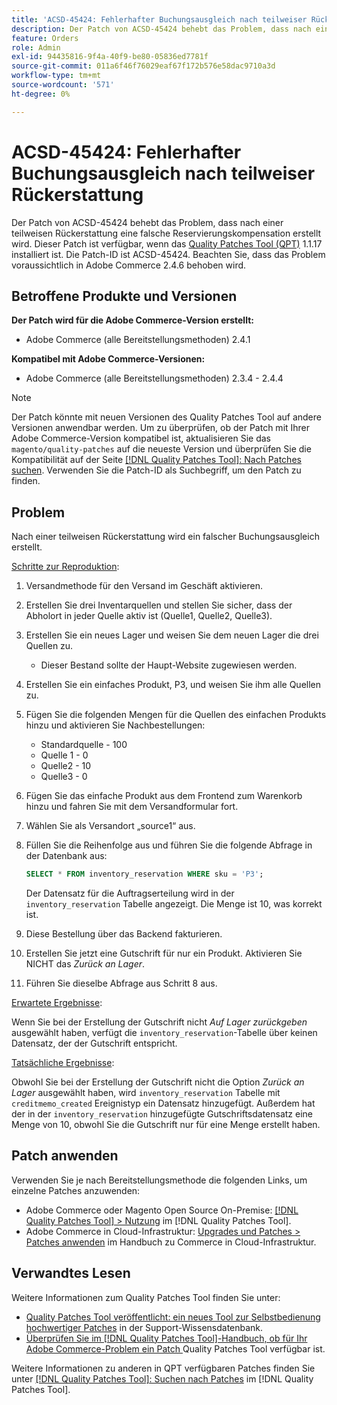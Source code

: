 ```yaml
---
title: 'ACSD-45424: Fehlerhafter Buchungsausgleich nach teilweiser Rückerstattung'
description: Der Patch von ACSD-45424 behebt das Problem, dass nach einer teilweisen Rückerstattung eine falsche Reservierungskompensation erstellt wird. Dieser Patch ist verfügbar, wenn das [Quality Patches Tool (QPT)](https://experienceleague.adobe.com/de/docs/commerce-operations/tools/quality-patches-tool/quality-patches-tool-to-self-serve-quality-patches) 1.1.17 installiert ist. Die Patch-ID ist ACSD-45424. Beachten Sie, dass das Problem voraussichtlich in Adobe Commerce 2.4.6 behoben wird.
feature: Orders
role: Admin
exl-id: 94435816-9f4a-40f9-be80-05836ed7781f
source-git-commit: 011a6f46f76029eaf67f172b576e58dac9710a3d
workflow-type: tm+mt
source-wordcount: '571'
ht-degree: 0%

---
```


# ACSD-45424: Fehlerhafter Buchungsausgleich nach teilweiser Rückerstattung

Der Patch von ACSD-45424 behebt das Problem, dass nach einer teilweisen Rückerstattung eine falsche Reservierungskompensation erstellt wird. Dieser Patch ist verfügbar, wenn das [Quality Patches Tool (QPT)](https://experienceleague.adobe.com/de/docs/commerce-operations/tools/quality-patches-tool/quality-patches-tool-to-self-serve-quality-patches) 1.1.17 installiert ist. Die Patch-ID ist ACSD-45424. Beachten Sie, dass das Problem voraussichtlich in Adobe Commerce 2.4.6 behoben wird.

## Betroffene Produkte und Versionen

**Der Patch wird für die Adobe Commerce-Version erstellt:**

* Adobe Commerce (alle Bereitstellungsmethoden) 2.4.1

**Kompatibel mit Adobe Commerce-Versionen:**

* Adobe Commerce (alle Bereitstellungsmethoden) 2.3.4 - 2.4.4

>[!NOTE]
>
>Der Patch könnte mit neuen Versionen des Quality Patches Tool auf andere Versionen anwendbar werden. Um zu überprüfen, ob der Patch mit Ihrer Adobe Commerce-Version kompatibel ist, aktualisieren Sie das `magento/quality-patches` auf die neueste Version und überprüfen Sie die Kompatibilität auf der Seite [[!DNL Quality Patches Tool]: Nach Patches suchen](https://experienceleague.adobe.com/de/docs/commerce-operations/tools/quality-patches-tool/quality-patches-tool-to-self-serve-quality-patches). Verwenden Sie die Patch-ID als Suchbegriff, um den Patch zu finden.

## Problem

Nach einer teilweisen Rückerstattung wird ein falscher Buchungsausgleich erstellt.

<u>Schritte zur Reproduktion</u>:

1. Versandmethode für den Versand im Geschäft aktivieren.
1. Erstellen Sie drei Inventarquellen und stellen Sie sicher, dass der Abholort in jeder Quelle aktiv ist (Quelle1, Quelle2, Quelle3).
1. Erstellen Sie ein neues Lager und weisen Sie dem neuen Lager die drei Quellen zu.
   * Dieser Bestand sollte der Haupt-Website zugewiesen werden.
1. Erstellen Sie ein einfaches Produkt, P3, und weisen Sie ihm alle Quellen zu.
1. Fügen Sie die folgenden Mengen für die Quellen des einfachen Produkts hinzu und aktivieren Sie Nachbestellungen:
   * Standardquelle - 100
   * Quelle 1 - 0
   * Quelle2 - 10
   * Quelle3 - 0
1. Fügen Sie das einfache Produkt aus dem Frontend zum Warenkorb hinzu und fahren Sie mit dem Versandformular fort.
1. Wählen Sie als Versandort „source1“ aus.
1. Füllen Sie die Reihenfolge aus und führen Sie die folgende Abfrage in der Datenbank aus:

   ```sql
   SELECT * FROM inventory_reservation WHERE sku = 'P3';
   ```

   Der Datensatz für die Auftragserteilung wird in der `inventory_reservation` Tabelle angezeigt. Die Menge ist 10, was korrekt ist.
1. Diese Bestellung über das Backend fakturieren.
1. Erstellen Sie jetzt eine Gutschrift für nur ein Produkt. Aktivieren Sie NICHT das *Zurück an Lager*.
1. Führen Sie dieselbe Abfrage aus Schritt 8 aus.

<u>Erwartete Ergebnisse</u>:

Wenn Sie bei der Erstellung der Gutschrift nicht *Auf Lager zurückgeben* ausgewählt haben, verfügt die `inventory_reservation`-Tabelle über keinen Datensatz, der der Gutschrift entspricht.

<u>Tatsächliche Ergebnisse</u>:

Obwohl Sie bei der Erstellung der Gutschrift nicht die Option *Zurück an Lager* ausgewählt haben, wird `inventory_reservation` Tabelle mit `creditmemo_created` Ereignistyp ein Datensatz hinzugefügt. Außerdem hat der in der `inventory_reservation` hinzugefügte Gutschriftsdatensatz eine Menge von 10, obwohl Sie die Gutschrift nur für eine Menge erstellt haben.

## Patch anwenden

Verwenden Sie je nach Bereitstellungsmethode die folgenden Links, um einzelne Patches anzuwenden:

* Adobe Commerce oder Magento Open Source On-Premise: [[!DNL Quality Patches Tool] > Nutzung](/help/tools/quality-patches-tool/usage.md) im [!DNL Quality Patches Tool].
* Adobe Commerce in Cloud-Infrastruktur: [Upgrades und Patches > Patches anwenden](https://experienceleague.adobe.com/docs/commerce-cloud-service/user-guide/develop/upgrade/apply-patches.html?lang=de) im Handbuch zu Commerce in Cloud-Infrastruktur.

## Verwandtes Lesen

Weitere Informationen zum Quality Patches Tool finden Sie unter:

* [Quality Patches Tool veröffentlicht: ein neues Tool zur Selbstbedienung hochwertiger Patches](https://experienceleague.adobe.com/de/docs/commerce-operations/tools/quality-patches-tool/quality-patches-tool-to-self-serve-quality-patches) in der Support-Wissensdatenbank.
* [Überprüfen Sie im [!DNL Quality Patches Tool]-Handbuch, ob für Ihr Adobe Commerce-Problem ein Patch ](/help/tools/quality-patches-tool/patches-available-in-qpt/check-patch-for-magento-issue-with-magento-quality-patches.md) Quality Patches Tool verfügbar ist.

Weitere Informationen zu anderen in QPT verfügbaren Patches finden Sie unter [[!DNL Quality Patches Tool]: Suchen nach Patches](https://experienceleague.adobe.com/tools/commerce-quality-patches/index.html?lang=de) im [!DNL Quality Patches Tool].
